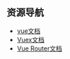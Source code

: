 ## 资源导航
* [vue文档](https://cn.vuejs.org/)
* [Vuex文档](https://vuex.vuejs.org/zh/)
* [Vue Router文档](https://router.vuejs.org/zh/)
